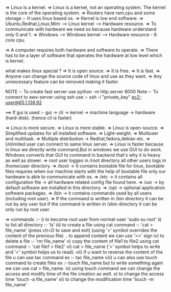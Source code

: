 => Linux is a kernel.
=> Linux is a kernel, not an operating system. The kernel is the core of the operating system.
=> Routers have ram,cpu and some storage :- It uses linux based os.
=> Kernel is low end software.
=> Ubuntu,Redhat,Linux,Mint --> Linux kernel --> Hardware resource.
=> To communicate with hardware we need os because hardware understand only 0 and 1.
=> Windows --> Windows kernel --> Hardware resource - 8 core cpu.

=> A computer requires both hardware and software to operate.
=> There has to be a layer of software that operates the hardware at low level which is kernel.

what makes linux special ?
=> It is open source.
=> It is free.
=> It is fast.
=> Anyone can change the source code of linux and use as they want.
=> Any unnecessary feature can be removed making it faster.


NOTE :- To create fast server use python -m http.server 8000
Note :- To connect to aws-server using ssh use :- ssh -i "private_key" ec2-user@65.1.136.92


==> If gui is used :- gui -> cli -> kernel -> machine language -> hardware (hard-disk). (hence cli is faster)

=> Linux is more secure.
=> Linux is more stable.
=> Linux is open-source.
=> Simplified updates for all installed software.
=> Light-weight.
=> Multiuser and multitask.
=> Multiple distribution -> Redhat,fedora,debian etc.
=> Unlimited user can connect to same linux server.
=> Linux is faster because in linux we directly write command,But in windows we use GUI to do work. Windows converts that GUI to command in backend that's why it is heavy as well as slower.
=> root user logges in /root directory all other users logs in /home/user directory.
=> /boot -> It contains bootable file for linux, bootable files requires when our machine starts with the help of bootable file only our hardware is able to communicate with os.
=> /etc -> it contains all configuration file -> all hardware related config file found here.
=> /usr -> by default software are installed in this directory.
=> /opt -> optional application software packages.
=> /bin -> it contains commands used by all users (including root user).
=> If the command is written in /bin directory it can be run by any user but if the command is written in /sbin directory it can be only run by root user.


=> commands ::-
i) to become root user from normal-user 'sudo su root'
ii) to list all directory :- 'ls'
iii) to create a file using cat command :- 'cat > file_name' (press ctr+D to save and exit) (using '>' symbol overrides the content of the previous file) .. to append content we can use '>>' sign 
iv) to delete a file :- 'rm file_name'
v) copy the content of file1 to file2 using cat command :- 'cat file1 > file2'
vi) cat > file_name ('>' symbol helps to write and '<' symbol helps us to read).
vii) if u want to reverse the content of the file u can use tac command ex :- tac file_name
viii) u can also use touch command to create files ex :- touch file_name but to write something again we can use cat > file_name.
ix) using touch command we can change the access and modify time of the file creation as well.
x) to change the access time 'touch -a file_name'
xi) to change the modification time 'touch -m file_name'



